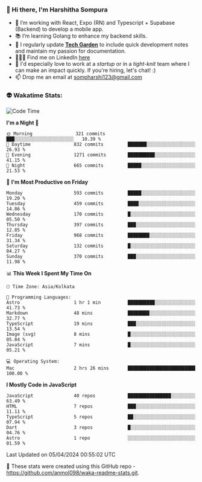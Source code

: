 ### 👋 Hi there, I'm Harshitha Sompura

- 🔧 I’m working with React, Expo (RN) and Typescript + Supabase (Backend) to develop a mobile app.
- 📚 I’m learning Golang to enhance my backend skills.
- 🌾 I regularly update **<u>[Tech Garden](https://tech-garden-hs.vercel.app/)</u>** to include quick development notes and maintain my passion for documentation.
- 👩🏻‍💻 Find me on LinkedIn <u>[here](https://www.linkedin.com/in/harshithasompura/)</u>
- 🐣 I'd especially love to work at a _startup_ or in a _tight-knit_ team where I can make an impact quickly. If you're hiring, let's chat! :)
- 📫 Drop me an email at [sompharshi123@gmail.com](mailto:sompharshi123@gmail.com)

### 👽 Wakatime Stats:
<!--START_SECTION:waka-->
![Code Time](http://img.shields.io/badge/Code%20Time-65%20hrs%2014%20mins-blue)

**I'm a Night 🦉** 

```text
🌞 Morning                321 commits         ███░░░░░░░░░░░░░░░░░░░░░░   10.39 % 
🌆 Daytime                832 commits         ███████░░░░░░░░░░░░░░░░░░   26.93 % 
🌃 Evening                1271 commits        ██████████░░░░░░░░░░░░░░░   41.15 % 
🌙 Night                  665 commits         █████░░░░░░░░░░░░░░░░░░░░   21.53 % 
```
📅 **I'm Most Productive on Friday** 

```text
Monday                   593 commits         █████░░░░░░░░░░░░░░░░░░░░   19.20 % 
Tuesday                  459 commits         ████░░░░░░░░░░░░░░░░░░░░░   14.86 % 
Wednesday                170 commits         █░░░░░░░░░░░░░░░░░░░░░░░░   05.50 % 
Thursday                 397 commits         ███░░░░░░░░░░░░░░░░░░░░░░   12.85 % 
Friday                   968 commits         ████████░░░░░░░░░░░░░░░░░   31.34 % 
Saturday                 132 commits         █░░░░░░░░░░░░░░░░░░░░░░░░   04.27 % 
Sunday                   370 commits         ███░░░░░░░░░░░░░░░░░░░░░░   11.98 % 
```


📊 **This Week I Spent My Time On** 

```text
🕑︎ Time Zone: Asia/Kolkata

💬 Programming Languages: 
Astro                    1 hr 1 min          ██████████░░░░░░░░░░░░░░░   41.73 % 
Markdown                 48 mins             ████████░░░░░░░░░░░░░░░░░   32.77 % 
TypeScript               19 mins             ███░░░░░░░░░░░░░░░░░░░░░░   13.54 % 
Image (svg)              8 mins              █░░░░░░░░░░░░░░░░░░░░░░░░   05.84 % 
JavaScript               7 mins              █░░░░░░░░░░░░░░░░░░░░░░░░   05.21 % 

💻 Operating System: 
Mac                      2 hrs 26 mins       █████████████████████████   100.00 % 
```

**I Mostly Code in JavaScript** 

```text
JavaScript               40 repos            ████████████████░░░░░░░░░   63.49 % 
HTML                     7 repos             ███░░░░░░░░░░░░░░░░░░░░░░   11.11 % 
TypeScript               5 repos             ██░░░░░░░░░░░░░░░░░░░░░░░   07.94 % 
Dart                     3 repos             █░░░░░░░░░░░░░░░░░░░░░░░░   04.76 % 
Astro                    1 repo              ░░░░░░░░░░░░░░░░░░░░░░░░░   01.59 % 
```




 Last Updated on 05/04/2024 00:55:02 UTC
<!--END_SECTION:waka-->

👀 These stats were created using this GitHub repo - https://github.com/anmol098/waka-readme-stats.git. 
